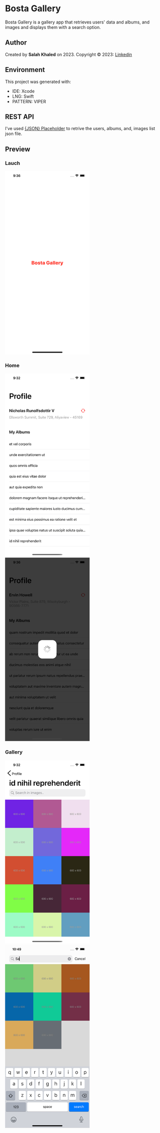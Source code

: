 # Bosta Gallery
Bosta Gallery is a gallery app that retrieves users' data and albums, and images and displays them with a search option.

## Author
Created by **Salah Khaled** on 2023. Copyright © 2023: [Linkedin](Https://www.linkedin.com/in/sala7khaled/)

## Environment
This project was generated with:
* IDE: Xcode
* LNG: Swift
* PATTERN: VIPER

## REST API
I've used [{JSON} Placeholder](https://jsonplaceholder.typicode.com/) to retrive the users, albums, and, images list json file.

## Preview

### Lauch
<img src="/Assets/1.png" alt="Demo" height="600px"/>

### Home
<img src="/Assets/2.png" alt="Demo" height="600px"/> &nbsp; &nbsp; <img src="/Assets/3.png" alt="Demo" height="600px"/>

### Gallery
<img src="/Assets/4.png" alt="Demo" height="600px"/> &nbsp; &nbsp; <img src="/Assets/7.png" alt="Demo" height="600px"/>
